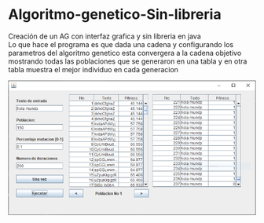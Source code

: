# Algoritmo-genetico-Sin-libreria
Creación de un AG con interfaz grafica y sin libreria en java <br>
Lo que hace el programa es que dada una cadena y configurando los parametros del algoritmo genetico esta convergera a la cadena objetivo
mostrando todas las poblaciones que se generaron en una tabla y en otra tabla muestra el mejor individuo en cada generacion
<center><img src="ejemplo.PNG" /></center>

